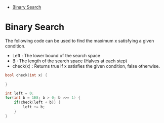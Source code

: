 - [Binary Search](#binary-search)

# Binary Search

The following code can be used to find the maximum x satisfying a given condition. 
- Left : The lower bound of the search space
- B : The length of the search space (Halves at each step)
- check(x) : Returns true if x satisfies the given condition, false otherwise.
```c++
bool check(int x) {
    
}

int left = 0;
for(int b = 1E8; b > 0; b >>= 1) { 
    if(check(left + b)) {
        left += b;
    }
}
```